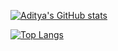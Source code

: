 [![Aditya's GitHub stats](https://github-readme-stats.vercel.app/api?username=dubeyaditya6232)](https://github.com/dubeyaditya6232/github-readme-stats)

[![Top Langs](https://github-readme-stats.vercel.app/api/top-langs/?username=dubeyaditya6232)](https://github.com/dubeyaditya6232/github-readme-stats)

